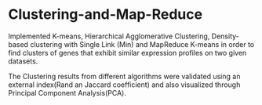 # Clustering-and-Map-Reduce
Implemented K-means, Hierarchical Agglomerative Clustering, Density-based clustering with Single Link (Min) and MapReduce K-means in order to find clusters of genes that exhibit similar expression profiles on two given datasets.

The Clustering results from different algorithms were validated using an external index(Rand an Jaccard coefficient) and also visualized through Principal Component Analysis(PCA).
